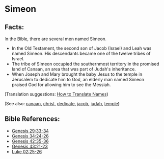 # Simeon #

## Facts: ##

In the Bible, there are several men named Simeon.

* In the Old Testament, the second son of Jacob (Israel) and Leah was named Simeon. His descendants became one of the twelve tribes of Israel.
* The tribe of Simeon occupied the southernmost territory in the promised land of Canaan, an area that was part of Judah's inheritance.
* When Joseph and Mary brought the baby Jesus to the temple in Jerusalem to dedicate him to God, an elderly man named Simeon praised God for allowing him to see the Messiah.

(Translation suggestions: [How to Translate Names](https://git.door43.org/Door43/en-ta-translate-vol1/src/master/content/translate_names.md))

(See also: [canaan](../other/canaan.md), [christ](../kt/christ.md), [dedicate](../other/dedicate.md), [jacob](../other/jacob.md), [judah](../other/judah.md), [temple](../kt/temple.md))

## Bible References: ##

* [Genesis 29:33-34](https://door43.org/en/bible/notes/gen/29/33)
* [Genesis 34:24-26](https://door43.org/en/bible/notes/gen/34/24)
* [Genesis 42:35-36](https://door43.org/en/bible/notes/gen/42/35)
* [Genesis 43:21-23](https://door43.org/en/bible/notes/gen/43/21)
* [Luke 02:25-26](https://door43.org/en/bible/notes/luk/02/25)

